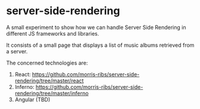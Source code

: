 # server-side-rendering

A small experiment to show how we can handle Server Side Rendering in different JS frameworks and libraries.

It consists of a small page that displays a list of music albums retrieved from a server.

The concerned technologies are: 

1. React: https://github.com/morris-ribs/server-side-rendering/tree/master/react
2. Inferno: https://github.com/morris-ribs/server-side-rendering/tree/master/inferno
3. Angular (TBD)
